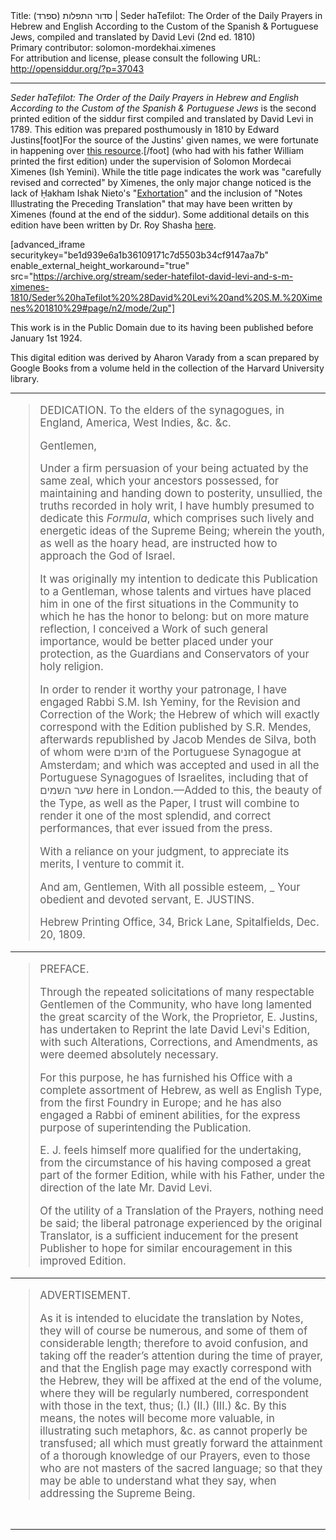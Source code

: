 <html>
<head></head>
<body>
Title: סדור התפלות (ספרד)‏ | Seder haTefilot: The Order of the Daily Prayers in Hebrew and English According to the Custom of the Spanish & Portuguese Jews, compiled and translated by David Levi (2nd ed. 1810)<br />
Primary contributor: solomon-mordekhai.ximenes<br />
For attribution and license, please consult the following URL: <a href="http://opensiddur.org/?p=37043">http://opensiddur.org/?p=37043</a>
<p />
<hr />

<em>Seder haTefilot: The Order of the Daily Prayers in Hebrew and English According to the Custom of the Spanish & Portuguese Jews</em> is the second printed edition of the siddur first compiled and translated by David Levi in 1789. This edition was prepared posthumously in 1810 by Edward Justins[foot]For the source of the Justins' given names, we were fortunate in happening over <a href="https://bookhistory.blogspot.com/2007/01/london-1775-1800-i-k.html">this resource</a>.[/foot] (who had with his father William printed the first edition) under the supervision of Solomon Mordecai Ximenes (Ish Yemini). While the title page indicates the work was "carefully revised and corrected" by Ximenes, the only major change noticed is the lack of Ḥakham Ishak Nieto's "<a href="/?p=33120">Exhortation</a>" and the inclusion of "Notes Illustrating the Preceding Translation" that may have been written by Ximenes (found at the end of the siddur). Some additional details on this edition have been written by Dr. Roy Shasha <a href="https://www.sephardi.org.uk/milestones-publishing-spanish-portuguese-prayer-book-london/">here</a>.

[advanced_iframe securitykey="be1d939e6a1b36109171c7d5503b34cf9147aa7b" enable_external_height_workaround="true" src="https://archive.org/stream/seder-hatefilot-david-levi-and-s-m-ximenes-1810/Seder%20haTefilot%20%28David%20Levi%20and%20S.M.%20Ximenes%201810%29#page/n2/mode/2up"]

This work is in the Public Domain due to its having been published before January 1st 1924.

This digital edition was derived by Aharon Varady from a scan prepared by Google Books from a volume held in the collection of the Harvard University library.

<hr />

<div class="english" style="font-size: 1.2em;">


<blockquote>DEDICATION.
To the elders of the synagogues, in England, America, West Indies, &c. &c. 

Gentlemen,
 
Under a firm persuasion of your being actuated by the same zeal, which your ancestors possessed, for maintaining and handing down to posterity, unsullied, the truths recorded in holy writ, I have humbly presumed to dedicate this <em>Formula</em>, which comprises such lively and energetic ideas of the Supreme Being; wherein the youth, as well as the hoary head, are instructed how to approach the God of Israel. 

It was originally my intention to dedicate this Publication to a Gentleman, whose talents and virtues have placed him in one of the first situations in the Community to which he has the honor to belong: but on more mature reflection, I conceived a Work of such general importance, would be better placed under your protection, as the Guardians and Conservators of your holy religion. 

In order to render it worthy your patronage, I have engaged Rabbi S.M. Ish Yeminy, for the Revision and Correction of the Work; the Hebrew of which will exactly correspond with the Edition published by S.R. Mendes, afterwards republished by Jacob Mendes de Silva, both of whom were <span class="hebrew">חזנים</span> of the Portuguese Synagogue at Amsterdam; and which was accepted and used in all the Portuguese Synagogues of Israelites, including that of <span class="hebrew">שער השמים</span> here in London.—Added to this, the beauty of the Type, as well as the Paper, I trust will combine to render it one of the most splendid, and correct performances, that ever issued from the press. 

With a reliance on your judgment, to appreciate its merits, I venture to commit it. 

And am, 
Gentlemen, 
With all possible esteem, _ 
Your obedient and devoted servant, 
E. JUSTINS. 

Hebrew Printing Office, 
34, Brick Lane, Spitalfields, 
Dec. 20, 1809.</blockquote>

<hr />



<blockquote>PREFACE. 

Through the repeated solicitations of many respectable Gentlemen of the Community, who have long lamented the great scarcity of the Work, the Proprietor, E. Justins, has undertaken to Reprint the late David Levi's Edition, with such Alterations, Corrections, and Amendments, as were deemed absolutely necessary. 

For this purpose, he has furnished his Office with a complete assortment of Hebrew, as well as English Type, from the first Foundry in Europe; and he has also engaged a Rabbi of eminent abilities, for the express purpose of superintending the Publication. 

E. J. feels himself more qualified for the undertaking, from the circumstance of his having composed a great part of the former Edition, while with his Father, under the direction of the late Mr. David Levi. 

Of the utility of a Translation of the Prayers, nothing need be said; the liberal patronage experienced by the original Translator, is a sufficient inducement for the present Publisher to hope for similar encouragement in this improved Edition. </blockquote>

<hr />



<blockquote>ADVERTISEMENT. 

As it is intended to elucidate the translation by Notes, they will of course be numerous, and some of them of considerable length; therefore to avoid confusion, and taking off the reader’s attention during the time of prayer, and that the English page may exactly correspond with the Hebrew, they will be affixed at the end of the volume, where they will be regularly numbered, correspondent with those in the text, thus; (I.) (II.) (III.) &c. By this means, the notes will become more valuable, in illustrating such metaphors, &c. as cannot properly be transfused; all which must greatly forward the attainment of a thorough knowledge of our Prayers, even to those who are not masters of the sacred language; so that they may be able to understand what they say, when addressing the Supreme Being. </blockquote>



</div>

&nbsp;

<hr />

&nbsp;
</body>
</html>